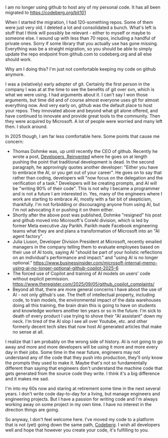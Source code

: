 I am no longer using github to host any of my personal code. It has all been migrated to https://codeberg.org/bit101

When I started the migration, I had 120-something repos. Some of them were just very old. I deleted a lot and consolidated a bunch. What's left is stuff that I think will possibly be relevant - either to myself or maybe to someone else. I wound up with less than 70 repos, including a handful of private ones. Sorry if some library that you actually use has gone missing. Everything was be a straight migration, so you should be able to simply update the repo endpoint from github.com to codeberg.org and all else should work.

Why am I doing this? I'm just not comfortable keeping my code on github anymore.

I was a (relatively) early adopter of git. Certainly the first person in the company I was at at the time to see the benefits of git over svn, which is what we were using. I had arguments about it. I can't say I won those arguments, but time did and of course almost everyone uses git for almost everything now. And very early on, github was the default place to host your repos. They innovated above and beyond what git alone offered, and have continued to innovate and provide great tools to the community. Then they were acquired by Microsoft. A lot of people were worried and many left then. I stuck around.

In 2025 though, I am far less comfortable here. Some points that cause me concern:

- Thomas Dohmke was, up until recently the CEO of github. Recently he wrote a post, [Developers, Reinvented](https://ashtom.github.io/developers-reinvented) where he goes on at length pushing the point that traditional development is dead. In the second paragraph, he approvingly quotes another developer: "Either you have to embrace the Al, or you get out of your career". He goes on to say that rather than coding, developers will "now focus on the delegation and the verification of a task." Developers will be creating prompts, and AI will be "writing 90% of their code". This is not why I became a programmer and is not a future I am interested in. Yes, many of the engineers where I work are starting to embrace AI, mostly with a fair bit of skepticism, thankfully. I'm not forbidding or discouraging anyone from using AI, but I'm not advocating it or pushing it on them either.
- Shortly after the above post was published, Dohmke "resigned" his post and github moved into Microsoft's CoreAI division, which is led by former Meta executive Jay Parikh. Parikh made Facebook engineering teams what they are and plans a transformation of Microsoft into an "AI agent factory".
- Julia Liuson, Developer Division President at Microsoft, recently emailed managers in the company telling them to evaluate employees based on their use of AI tools, saying AI "should be part of your holistic reflections on an individual's performance and impact." and "using AI is no longer optional." https://www.businessinsider.com/microsoft-internal-memo-using-ai-no-longer-optional-github-copilot-2025-6
- The forced use of Copilot and training of AI models on users' code without explicit permission. https://www.theregister.com/2025/09/05/github_copilot_complaints/
- Beyond all that, there are more general concerns I have about the use of AI - not only github's use. The theft of intellectual property, including code, to train models, the environmental impact of the data warehouses doing all this training, the brain drain this is going to have on students and knowledge workers another ten years or so in the future. I'm sick to death of every product I use trying to shove their "AI assistant" down my neck. I'm tired of the AI slop I see all over Youtube, etc. and other formerly decent tech sites that now host AI generated articles that make no sense at all.

I realize that I am probably on the wrong side of history. AI is not going to go away and more and more developers will be using it more and more every day in their jobs. Some time in the near future, engineers may not understand any of the code that they push into production, they'll only know the prompts they used to make it. Maybe that's not so fundamentally different than saying that engineers don't understand the machine code that gets generated from the source code they write. I think it's a big difference and it makes me sad.

I'm into my 60s now and staring at retirement some time in the next several years. I don't write code day-to-day for a living, but manage engineers and engineering projects. But I have a passion for writing code and I'm always working away on some project in my own time. I have no interest in the direction things are going.

So anyway, I don't feel welcome here. I've moved my code to a platform that is not (yet) going down the same path, [Codeberg](https://codeberg.org/bit101). I wish all developers well and hope that however you create your code, it's fulfilling to you. 
